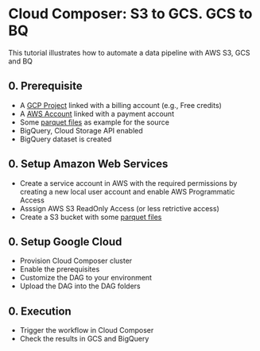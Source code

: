 # Cloud Composer: S3 to GCS. GCS to BQ

This tutorial illustrates how to automate a data pipeline with AWS S3, GCS and BQ

## 0. Prerequisite

* A [GCP Project](https://cloud.google.com/resource-manager/docs/creating-managing-projects#creating_a_project) linked with a billing account (e.g., Free credits)
* A [AWS Account](https://aws.amazon.com/) linked with a payment account
* Some [parquet files](https://github.com/Teradata/kylo/tree/master/samples/sample-data/parquet) as example for the source
* BigQuery, Cloud Storage API enabled
* BigQuery dataset is created 

## 0. Setup Amazon Web Services

* Create a service account in AWS with the required permissions by creating a new local user account and enable AWS Programmatic Access
* Asssign AWS S3 ReadOnly Access (or less retrictive access)
* Create a S3 bucket with some [parquet files](https://github.com/Teradata/kylo/tree/master/samples/sample-data/parquet)

## 0. Setup Google Cloud

* Provision Cloud Composer cluster 
* Enable the prerequisites
* Customize the DAG to your environment
* Upload the DAG into the DAG folders

## 0. Execution

* Trigger the workflow in Cloud Composer
* Check the results in GCS and BigQuery





